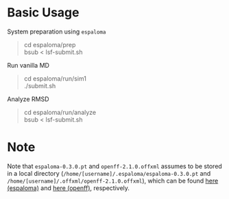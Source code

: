 # Basic Usage
System preparation using `espaloma`
> cd espaloma/prep  
> bsub < lsf-submit.sh

Run vanilla MD
> cd espaloma/run/sim1  
> ./submit.sh

Analyze RMSD
> cd espaloma/run/analyze  
> bsub < lsf-submit.sh


# Note
Note that `espaloma-0.3.0.pt` and `openff-2.1.0.offxml` assumes to be stored in a local directory (`/home/[username]/.espaloma/espaloma-0.3.0.pt` and `/home/[username]/.offxml/openff-2.1.0.offxml`), which can be found [here (espaloma)](https://github.com/choderalab/espaloma/releases/tag/0.3.1) and [here (openff)](https://github.com/openforcefield/openff-forcefields), respectively.